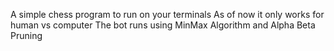 A simple chess program to run on your terminals
As of now it only works for human vs computer 
The bot runs using MinMax Algorithm and Alpha Beta Pruning
